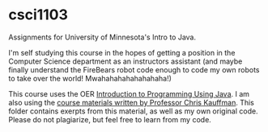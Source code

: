 # csci1103
Assignments for University of Minnesota's Intro to Java.

I'm self studying this course in the hopes of getting a position in the Computer Science department as an instructors assistant (and maybe finally understand the FireBears robot code enough to code my own robots to take over the world! Mwahahahahahahahaha!)

This course uses the OER [Introduction to Programming Using Java](http://math.hws.edu/javanotes/index.html). I am also using the [course materials written by Professor Chris Kauffman](http://www-users.cs.umn.edu/~kauffman/1103/). This folder contains exerpts from this material, as well as my own original code. Please do not plagiarize, but feel free to learn from my code.
